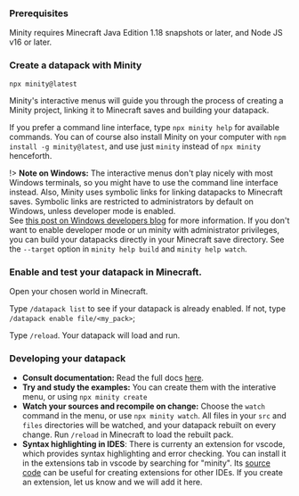 
### Prerequisites
Minity requires Minecraft Java Edition 1.18 snapshots or later, and Node JS v16 or later.
### Create a datapack with Minity
````
npx minity@latest
````
Minity's interactive menus will guide you through the process of creating a Minity project, linking it to Minecraft saves and building your datapack. 

If you prefer a command line interface, type `npx minity help` for available commands. You can of course also install Minity on your computer with `npm install -g minity@latest`, and use just `minity` instead of `npx minity` henceforth.

!> **Note on Windows:** The interactive menus don't play nicely with most Windows terminals, so you might have to use the command line interface instead. Also, Minity uses symbolic links for linking datapacks to Minecraft saves. Symbolic links are restricted to administrators by default on Windows, unless developer mode is enabled.<br>See [this post on Windows developers blog](https://blogs.windows.com/windowsdeveloper/2016/12/02/symlinks-windows-10/) for more information. If you don't want to enable developer mode or un minity with administrator privileges, you can build your datapacks directly in your Minecraft save directory. See the `--target` option in `minity help build` and `minity help watch`.

### Enable and test your datapack in Minecraft.
Open your chosen world in Minecraft. 

Type `/datapack list` to see if your datapack is already enabled. If not, type `/datapack enable file/<my_pack>`;

Type `/reload`. Your datapack will load and run.

### Developing your datapack
* **Consult documentation:** Read the full docs [here](syntax/basics).
* **Try and study the examples:** You can create them with the interative menu, or using `npx minity create`
* **Watch your sources and recompile on change:** Choose the `watch` command in the menu, or use `npx minity watch`. All files in your `src` and `files` directories will be watched, and your datapack rebuilt on every change. Run `/reload` in Minecraft to load the rebuilt pack.
* **Syntax highlighting in IDES**: There is currenty an extension for vscode, which provides syntax highlighting and error checking. You can install it in the extensions tab in vscode by searching for "minity". Its [source code](https://github.com/minity-script/minity-vscode) can be useful for creating extensions for other IDEs. If you create an extension, let us know and we will add it here.
